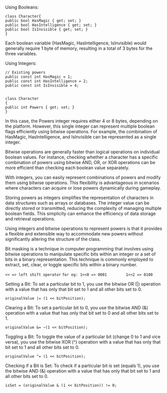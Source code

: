 Using Booleans:

```
class Character{
public bool HasMagic { get; set; }
public bool HasIntelligence { get; set; }
public bool IsInvisible { get; set; }
}
```

Each boolean variable (HasMagic, HasIntelligence, IsInvisible) would generally require 1 byte of memory, resulting in a total of 3 bytes for the three variables.

Using Integers:

```
// Existing powers
public const int HasMagic = 1;
public const int HasIntelligence = 2;
public const int IsInvisible = 4;


class Character
{
public int Powers { get; set; }
}

```

In this case, the Powers integer requires either 4 or 8 bytes, depending on the platform. However, this single integer can represent multiple boolean flags efficiently using bitwise operations. For example, the combination of HasMagic, HasIntelligence, and IsInvisible can be represented as a single integer.

Bitwise operations are generally faster than logical operations on individual boolean values. For instance, checking whether a character has a specific combination of powers using bitwise AND, OR, or XOR operations can be more efficient than checking each boolean value separately.

With integers, you can easily represent combinations of powers and modify them using bitwise operations. This flexibility is advantageous in scenarios where characters can acquire or lose powers dynamically during gameplay.

Storing powers as integers simplifies the representation of characters in data structures such as arrays or databases. The integer value can be directly stored or transmitted, reducing the complexity of managing multiple boolean fields. This simplicity can enhance the efficiency of data storage and retrieval operations.

Using integers and bitwise operations to represent powers is that it provides a flexible and extensible way to accommodate new powers without significantly altering the structure of the class.

Bit masking is a technique in computer programming that involves using bitwise operations to manipulate specific bits within an integer or a set of bits in a binary representation. This technique is commonly employed to extract, set, clear, or toggle specific bits within a binary number.

`<< => left shift operator`
`for eg: 1<<0 => 0001`
`        1<<2 => 0100`

Setting a Bit:
To set a particular bit to 1, you use the bitwise OR (|) operation with a value that has only that bit set to 1 and all other bits set to 0.

`originalValue |= (1 << bitPosition);`

Clearing a Bit:
To set a particular bit to 0, you use the bitwise AND (&) operation with a value that has only that bit set to 0 and all other bits set to 1.

`originalValue &= ~(1 << bitPosition);`

Toggling a Bit:
To toggle the value of a particular bit (change 0 to 1 and vice versa), you use the bitwise XOR (^) operation with a value that has only that bit set to 1 and all other bits set to 0.

`originalValue ^= (1 << bitPosition);`

Checking if a Bit is Set:
To check if a particular bit is set (equals 1), you use the bitwise AND (&) operation with a value that has only that bit set to 1 and all other bits set to 0.

`isSet = (originalValue & (1 << bitPosition)) != 0;`
